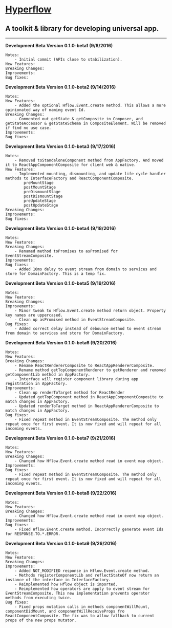 # [Hyperflow](https://github.com/tuantle/hyperflow)
## A toolkit & library for developing universal app.

----

**Development Beta Version 0.1.0-beta1 (9/8/2016)**
```
Notes:
    - Initial commit (APIs close to stabilization).
New Features:
Breaking Changes:
Improvements:
Bug fixes:
```
**Development Beta Version 0.1.0-beta2 (9/14/2016)**
```
Notes:
New Features:
    - Added the optional Hflow.Event.create method. This allows a more opinionated way of naming event Id.  
Breaking Changes:
    - Commented out getState & getComposite in Composer, and getStateAccessor & getStateSchema in CompositeElement. Will be removed if find no use case.
Improvements:
Bug fixes:
```
**Development Beta Version 0.1.0-beta3 (9/17/2016)**
```
Notes:
    - Removed toStandaloneComponent method from AppFactory. And moved it to ReactAppComponentComposite for client web & native.
New Features:
    - Implemented mounting, dismounting, and update life cycle handler methods to InterfaceFactory and ReactComponentComposite.
        preMountStage
        postMountStage
        preDismountStage
        postDismountStage
        preUpdateStage
        postUpdateStage
Breaking Changes:
Improvements:
Bug fixes:
```
**Development Beta Version 0.1.0-beta4 (9/18/2016)**
```
Notes:
New Features:
Breaking Changes:
    - Renamed method toPromises to asPromised for EventStreamComposite.
Improvements:
Bug fixes:
    - Added 10ms delay to event stream from domain to services and store for DomainFactory. This is a temp fix.
```
**Development Beta Version 0.1.0-beta5 (9/19/2016)**
```
Notes:
New Features:
Breaking Changes:
Improvements:
    - Minor tweak to Hflow.Event.create method return object. Property key names are uppercased.
    - Clean up asPromised method in EventStreamComposite.
Bug fixes:
    - Added correct delay instead of debounce method to event stream from domain to services and store for DomainFactory.
```
**Development Beta Version 0.1.0-beta6 (9/20/2016)**
```
Notes:
New Features:
Breaking Changes:
    - Rename ReactRendererComposite to ReactAppRendererComposite.
    - Rename method getTopComponentRenderer to getRenderer and removed getComponentLib method in AppFactory.
    - Interface will register component library during app registration in AppFactory.
Improvements:
    - Clean up renderToTarget method for ReactRender
    - Updated getTopComponent method in ReactAppComponentComposite to match changes in AppFactory.
    - Updated renderToTarget method in ReactAppRendererComposite to match changes in AppFactory.
Bug fixes:
    - Fixed repeat method in EventStreamComposite. The method only repeat once for first event. It is now fixed and will repeat for all incoming events.
```
**Development Beta Version 0.1.0-beta7 (9/21/2016)**
```
Notes:
New Features:
Breaking Changes:
    - Changed how Hflow.Event.create method read in event map object.
Improvements:
Bug fixes:
    - Fixed repeat method in EventStreamComposite. The method only repeat once for first event. It is now fixed and will repeat for all incoming events.
```
**Development Beta Version 0.1.0-beta8 (9/22/2016)**
```
Notes:
New Features:
Breaking Changes:
    - Changed how Hflow.Event.create method read in event map object.
Improvements:
Bug fixes:
    - Fixed Hflow.Event.create method. Incorrectly generate event Ids for RESPONSE.TO.*.ERROR.
```
**Development Beta Version 0.1.0-beta9 (9/26/2016)**
```
Notes:
New Features:
Breaking Changes:
Improvements:
    - Added NOT_MODIFIED response in Hflow.Event.create method.
    - Methods registerComponentLib and reflectStateOf now return an instance of the interface in InterfaceFactory.
    - Reimplemented how Hflow object is imported.
    - Reimplemented how operators are apply to event stream for EventStreamComposite. This new implementation prevents operator methods from executing twice.
Bug fixes:
    - Fixed props mutation calls in methods componentWillMount, componentDidMount, and componentWillReceiveProps fro ReactComponentComposite. The fix was to allow fallback to current props of the new props mutator.
```
